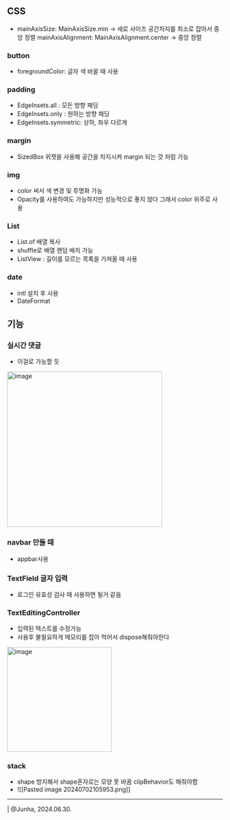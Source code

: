 ## CSS
* mainAxisSize: MainAxisSize.min -> 세로 사이즈 공간차지를 최소로 잡아서 중앙 정렬
mainAxisAlignment: MainAxisAlignment.center -> 중앙 정렬

### button
* foregroundColor: 글자 색 바꿀 때 사용

### padding
* EdgeInsets.all : 모든 방향 패딩
* EdgeInsets.only : 원하는 방향 패딩
* EdgeInsets.symmetric: 상하, 좌우 다르게

### margin
* SizedBox 위젯을 사용해 공간을 차지시켜 margin 되는 것 처럼 가능

### img
* color 써서 색 변경 및 투명화 가능
* Opacity를 사용하여도 가능하지만 성능적으로 좋지 않다 그래서 color 위주로 사용

### List
* List.of 배열 복사
* shuffle로 배열 랜덤 배치 가능
* ListView : 길이를 모르는 목록을 가져올 때 사용


### date
* intl 설치 후 사용
* DateFormat 




## 기능

### 실시간 댓글 
* 이걸로 가능할 듯
<img width="362" alt="image" src="https://github.com/Portunecookie/TiTo/assets/74090222/8fd785c8-44a9-4d77-b475-df57bae96e6f">

### navbar 만들 때 
* appbar사용

### TextField 글자 입력
* 로그인 유효성 검사 때 사용하면 될거 같음

### TextEditingController
* 입력된 텍스트를 수정가능
* 사용후 불필요하게 메모리를 잡아 먹어서 dispose해줘야한다
<img width="244" alt="image" src="https://github.com/Portunecookie/TiTo/assets/74090222/9259ff27-779b-486f-a111-7beb441ba92a">

### stack
*  shape 방지해서 shape혼자로는 모양 못 바꿈 clipBehavior도 해줘야함
* ![[Pasted image 20240702105953.png]]
---
  
| @Junha, 2024.06.30.